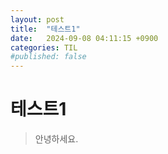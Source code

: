 ```yaml
---
layout: post
title:  "테스트1"
date:   2024-09-08 04:11:15 +0900
categories: TIL
#published: false
---
```


# 테스트1
> 안녕하세요.
